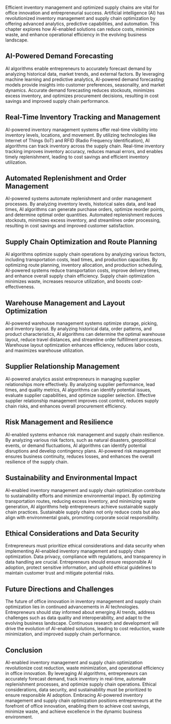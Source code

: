 
Efficient inventory management and optimized supply chains are vital for office innovation and entrepreneurial success. Artificial intelligence (AI) has revolutionized inventory management and supply chain optimization by offering advanced analytics, predictive capabilities, and automation. This chapter explores how AI-enabled solutions can reduce costs, minimize waste, and enhance operational efficiency in the evolving business landscape.

## AI-Powered Demand Forecasting

AI algorithms enable entrepreneurs to accurately forecast demand by analyzing historical data, market trends, and external factors. By leveraging machine learning and predictive analytics, AI-powered demand forecasting models provide insights into customer preferences, seasonality, and market dynamics. Accurate demand forecasting reduces stockouts, minimizes excess inventory, and optimizes procurement decisions, resulting in cost savings and improved supply chain performance.

## Real-Time Inventory Tracking and Management

AI-powered inventory management systems offer real-time visibility into inventory levels, locations, and movement. By utilizing technologies like Internet of Things (IoT) and RFID (Radio Frequency Identification), AI algorithms can track inventory across the supply chain. Real-time inventory tracking improves inventory accuracy, reduces manual errors, and enables timely replenishment, leading to cost savings and efficient inventory utilization.

## Automated Replenishment and Order Management

AI-powered systems automate replenishment and order management processes. By analyzing inventory levels, historical sales data, and lead times, AI algorithms can generate purchase orders, optimize reorder points, and determine optimal order quantities. Automated replenishment reduces stockouts, minimizes excess inventory, and streamlines order processing, resulting in cost savings and improved customer satisfaction.

## Supply Chain Optimization and Route Planning

AI algorithms optimize supply chain operations by analyzing various factors, including transportation costs, lead times, and production capacities. By optimizing route planning, inventory allocation, and production scheduling, AI-powered systems reduce transportation costs, improve delivery times, and enhance overall supply chain efficiency. Supply chain optimization minimizes waste, increases resource utilization, and boosts cost-effectiveness.

## Warehouse Management and Layout Optimization

AI-powered warehouse management systems optimize storage, picking, and inventory layout. By analyzing historical data, order patterns, and product characteristics, AI algorithms can determine the optimal warehouse layout, reduce travel distances, and streamline order fulfillment processes. Warehouse layout optimization enhances efficiency, reduces labor costs, and maximizes warehouse utilization.

## Supplier Relationship Management

AI-powered analytics assist entrepreneurs in managing supplier relationships more effectively. By analyzing supplier performance, lead times, and quality metrics, AI algorithms can identify potential issues, evaluate supplier capabilities, and optimize supplier selection. Effective supplier relationship management improves cost control, reduces supply chain risks, and enhances overall procurement efficiency.

## Risk Management and Resilience

AI-enabled systems enhance risk management and supply chain resilience. By analyzing various risk factors, such as natural disasters, geopolitical events, or demand fluctuations, AI algorithms can identify potential disruptions and develop contingency plans. AI-powered risk management ensures business continuity, reduces losses, and enhances the overall resilience of the supply chain.

## Sustainability and Environmental Impact

AI-enabled inventory management and supply chain optimization contribute to sustainability efforts and minimize environmental impact. By optimizing transportation routes, reducing excess inventory, and minimizing waste generation, AI algorithms help entrepreneurs achieve sustainable supply chain practices. Sustainable supply chains not only reduce costs but also align with environmental goals, promoting corporate social responsibility.

## Ethical Considerations and Data Security

Entrepreneurs must prioritize ethical considerations and data security when implementing AI-enabled inventory management and supply chain optimization. Data privacy, compliance with regulations, and transparency in data handling are crucial. Entrepreneurs should ensure responsible AI adoption, protect sensitive information, and uphold ethical guidelines to maintain customer trust and mitigate potential risks.

## Future Directions and Challenges

The future of office innovation in inventory management and supply chain optimization lies in continued advancements in AI technologies. Entrepreneurs should stay informed about emerging AI trends, address challenges such as data quality and interoperability, and adapt to the evolving business landscape. Continuous research and development will drive the evolution of AI-enabled solutions, leading to cost reduction, waste minimization, and improved supply chain performance.

## Conclusion

AI-enabled inventory management and supply chain optimization revolutionize cost reduction, waste minimization, and operational efficiency in office innovation. By leveraging AI algorithms, entrepreneurs can accurately forecast demand, track inventory in real-time, automate replenishment processes, and optimize supply chain operations. Ethical considerations, data security, and sustainability must be prioritized to ensure responsible AI adoption. Embracing AI-powered inventory management and supply chain optimization positions entrepreneurs at the forefront of office innovation, enabling them to achieve cost savings, minimize waste, and achieve excellence in the dynamic business environment.
